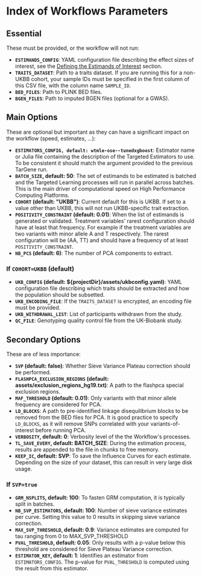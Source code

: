 # Index of Workflows Parameters

## Essential

These must be provided, or the workflow will not run:

- **`ESTIMANDS_CONFIG`**: YAML configuration file describing the effect sizes of interest, see the [Defining the Estimands of Interest](@ref) section.
- **`TRAITS_DATASET`**: Path to a traits dataset. If you are running this for a non-UKBB cohort, your sample IDs must be specified in the first column of this CSV file, with the column name `SAMPLE_ID`.
- **`BED_FILES`**: Path to PLINK BED files.
- **`BGEN_FILES`**: Path to imputed BGEN files (optional for a GWAS).

## Main Options

These are optional but important as they can have a significant impact on the workflow (speed, estimates, ...):

- **`ESTIMATORS_CONFIG, default: wtmle-ose--tunedxgboost`**: Estimator name or Julia file containing the description of the Targeted Estimators to use. To be consistent it should match the argument provided to the previous TarGene run.
- **`BATCH_SIZE`, default: 50**: The set of estimands to be estimated is batched and the Targeted Learning processes will run in parallel across batches. This is the main driver of computational speed on High Performance Computing Platforms.
- **`COHORT` (default: "UKBB")**: Current default for this is UKBB. If set to a value other than UKBB, this will not run UKBB-specific trait extraction.
- **`POSITIVITY_CONSTRAINT` (default: 0.01)**: When the list of estimands is generated or validated. Treatment variables' rarest configuration should have at least that frequency. For example if the treatment variables are two variants with minor allele A and T respectively. The rarest configuration will be (AA, TT) and should have a frequency of at least `POSITIVITY_CONSTRAINT`.
- **`NB_PCS` (default: 6)**: The number of PCA components to extract.

### If `COHORT=UKBB` (default)

- **`UKB_CONFIG` (default: ${projectDir}/assets/ukbconfig.yaml)**: YAML configuration file describing which traits should be extracted and how the population should be subsetted.
- **`UKB_ENCODING_FILE`**: If the `TRAITS_DATASET` is encrypted, an encoding file must be provided.
- **`UKB_WITHDRAWAL_LIST`**: List of participants withdrawn from the study.
- **`QC_FILE`**: Genotyping quality control file from the UK-Biobank study.

## Secondary Options

These are of less importance:

- **`SVP` (default: false)**: Whether Sieve Variance Plateau correction should be performed.
- **`FLASHPCA_EXCLUSION_REGIONS` (default: assets/exclusion_regions_hg19.txt)**: A path to the flashpca special exclusion regions.
- **`MAF_THRESHOLD` (default: 0.01)**: Only variants with that minor allele frequency are considered for PCA.
- **`LD_BLOCKS`**: A path to pre-identified linkage disequilibrium blocks to be removed from the BED files for PCA. It is good practice to specify `LD_BLOCKS`, as it will remove SNPs correlated with your variants-of-interest before running PCA.
- **`VERBOSITY`, default: 0**: Verbosity level of the the Workflow's processes.
- **`TL_SAVE_EVERY`, default: BATCH_SIZE**: During the estimation process, results are appended to the file in chunks to free memory.
- **`KEEP_IC`, default: SVP**: To save the Influence Curves for each estimate. Depending on the size of your dataset, this can result in very large disk usage.

### If `SVP=true`

- **`GRM_NSPLITS`, default: 100**: To fasten GRM computation, it is typically split in batches.
- **`NB_SVP_ESTIMATORS`, default: 100**: Number of sieve variance estimates per curve. Setting this value to 0 results in skipping sieve variance correction.
- **`MAX_SVP_THRESHOLD`, default: 0.9**: Variance estimates are computed for tau ranging from 0 to MAX_SVP_THRESHOLD
- **`PVAL_THRESHOLD`, default: 0.05**: Only results with a p-value below this threshold are considered for Sieve Plateau Variance correction.
- **`ESTIMATOR_KEY`, default: 1**: Identifies an estimator from `ESTIMATORS_CONFIG`. The p-value for `PVAL_THRESHOLD` is computed using the result from this estimator.
